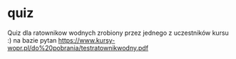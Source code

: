 # quiz
Quiz dla ratownikow wodnych zrobiony przez jednego z uczestników kursu :) na bazie pytan https://www.kursy-wopr.pl/do%20pobrania/testratownikwodny.pdf
